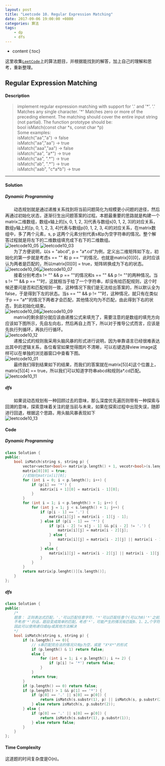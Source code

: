 ```yaml
---
layout: post
title: "Leetcode 10. Regular Expression Matching"
date: 2017-09-06 19:00:00 +0800 
categories: 算法
tags: 
    - dp
    - dfs
---
```

* content
{:toc}

这里收集[`LeetCode`](https://leetcode.com)上的算法题目，并根据能找到的解答，加上自己的理解和思考，重新整理。

<!-- more -->

## Regular Expression Matching

#### Description

>implement regular expression matching with support for '.' and '\*'.
'.' Matches any single character.
'\*' Matches zero or more of the preceding element.
The matching should cover the entire input string (not partial).
The function prototype should be:  
bool isMatch(const char \*s, const char \*p)  
Some examples:  
isMatch("aa","a") → false  
isMatch("aa","aa") → true  
isMatch("aaa","aa") → false  
isMatch("aa", "a\*") → true  
isMatch("aa", ".\*") → true  
isMatch("ab", ".\*") → true  
isMatch("aab", "c\*a\*b") → true

---

#### Solution

#####  Dynamic Programming

&emsp;&emsp;动态规划就是通过递推关系找到将当前问题简化为规模更小问题的途径，然后再通过初始化状态，逐渐衍生出问题答案的过程。本题最重要的思路就是构建一个matrix二维数组，数组x轴上的[s, 0, 1, 2, 3]代表与数组s[0, 1, 2, 3]的对应关系，数组y轴上的[p, 0, 1, 2, 3, 4]代表与数组p[0, 1, 2, 3, 4]的对应关系，在matrix数组中，多了两个元素，s, p 这两个元素分别代表s和p为空字符串的情况。整个解答过程就是将左下的二维数组填充成下右下的二维数组。  
![leetcode10_05](http://ovwkcbdpf.bkt.clouddn.com/image/leetcode10/leetcode10_05.png)
![leetcode10_03](http://ovwkcbdpf.bkt.clouddn.com/image/leetcode10/leetcode10_03.png)  
&emsp;&emsp;为了方便说明，以s = "abcd", p = "a\*.cd"为例，定义出二维矩阵如下左，初始化的第一步就是考虑s == "" 和 p == ""的情况，也就是matrix[0][0]，此时应该认为两者是匹配的，所以matrix[0][0] = true，矩阵转换成为下右的状态。 
![leetcode10_06](http://ovwkcbdpf.bkt.clouddn.com/image/leetcode10/leetcode10_06.png)![leetcode10_07](http://ovwkcbdpf.bkt.clouddn.com/image/leetcode10/leetcode10_07.png)  
&emsp;&emsp;接着分别考虑s != "" && p == ""的情况和s == "" && p != ""的两种情况。当s != "" && p == ""时，这就相当于给了一个字符串，却没有给匹配规则，这个时候还要问是否和匹配规则一致，这种情况下我们是无法给出答案的，所以默认全为false，于是得到下左的状态。当s == "" && p != ""时，这种情况，就只有在类似于p == "a*"的情况下两者才会匹配，其他情况均为不匹配，由此得到下右的状态，到此初始化结束。  
![leetcode10_08](http://ovwkcbdpf.bkt.clouddn.com/image/leetcode10/leetcode10_08.png)![leetcode10_09](http://ovwkcbdpf.bkt.clouddn.com/image/leetcode10/leetcode10_09.png)  
&emsp;&emsp;matrix的剩余部分就应该由递推公式来填充了，需要注意的是数组的填充方向应该如下图所示，先自左向右，然后再自上而下，所以对于推导公式而言，应该是先执行列循环，再执行行循环。  
![leetcode10_12](http://ovwkcbdpf.bkt.clouddn.com/image/leetcode10/leetcode10_12.png)  
&emsp;&emsp;递推公式的规则我采用头脑风暴的形式进行说明，因为单靠语言已经很难表达出其中的逻辑关系，各位看官如果觉得图片不清晰，可以右键选择view image这样可以在单独的浏览器窗口中查看下图。  
![leetcode10_01](http://ovwkcbdpf.bkt.clouddn.com/image/leetcode10/leetcode10_10.png)  
&emsp;&emsp;最终我们得到结果如下的结果，而我们的答案就在matrix[5][4]这个位置上，matrix[5][4] == true，所以我们可以知道字符串abcd和规则a\*.cd匹配。  
![leetcode10_11](http://ovwkcbdpf.bkt.clouddn.com/image/leetcode10/leetcode10_11.png)  

##### dfs
&emsp;&emsp;如果说动态规划有一种回顾过去的意味，那么深度优先遍历则带有一种探索与回溯的意味，探索意味着关注的是当前与未来，如果在探索过程中出现失误，随即进行回退，根据这个思路，用头脑风暴表现如下  
![leetcode10_13](http://ovwkcbdpf.bkt.clouddn.com/image/leetcode10/leetcode10_13.png)


#### Code

#####  Dynamic Programming

```cpp
class Solution {
public:
    bool isMatch(string s, string p) {
        vector<vector<bool>> matrix(p.length() + 1, vecotr<bool>(s.length() + 1, false));
        matrix[0][0] = true;
        //初始化matrix[i][0];
        for (int i = 0; i < p.length(); i++) {
            if (p[i] == '*') {
                matrix[i + 1][0] = matrix[i - 1][0];
            }
        }
        for (int i = 1; i < p.lenghth() + 1; i++) {
            for (int j = 1; j < s.length() + 1; j++) {
                if (p[i - 1] == '.') {
                    matrix[i][j] = matrix[i - 1][j - 1];
                } else if (p[i - 1] == '*') {
                    if (p[i - 2] != s[j - 1] && p[i - 2] != '.') {
                        matrix[i][j] = matrix[i - 2][j];
                    } else {
                        matrix[i][j] = matrix[i - 2][j] || matrix[i - 1][j] || matrix[i][j - 1];
                    }
                } else {
                    matrix[i][j] = matrix[i - 2][j] || matrix[i - 1][j] || matrix[i][j - 1];
                }
            }
        }
        return matrix[p.lenght()][s.length()];
    }
};
```

##### dfs

```cpp
class Solution {
public:
    /*
    题意： 正则表达式匹配，'.'可以匹配任意字符，'*'可以匹配任意个(可以为0)'*'之前的字符
    不考虑'*'的话，题目变成简单的匹配。考虑'*'，可能产生的情况有匹配0、1、2…个字符
    因此可以使用递归或dp或其他方法解决
    */
    bool isMatch(string s, string p) {
        if (s.length() == 0){
            // s串匹配完合法的情况只有p为空，或是 "X*X*"的形式
            if (p.length() & 1) return false;
            else {
                for (int i = 1; i < p.length(); i += 2) {
                    if (p[i] != '*') return false;
                }
            }
            return true;
        }
        if (p.length() == 0) return false;
        if (p.length() > 1 && p[1] == '*') {
            if (p[0] == '.' || s[0] == p[0]) {
                return isMatch(s.substr(1), p) || isMatch(s, p.substr(2));
            } else return isMatch(s, p.substr(2));
        } else {
            if (p[0] == '.' || s[0] == p[0]) {
                return isMatch(s.substr(1), p.substr(1));
            } else return false;
        }
    }
};
```

#### Time Complexity

这道题的时间复杂度是O(n)。
